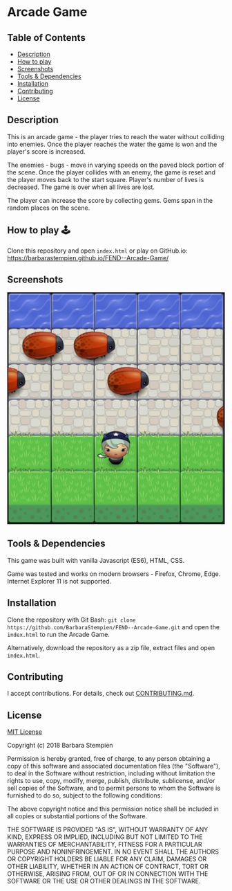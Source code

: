 # Arcade Game

## Table of Contents

* [Description](#description)
* [How to play](#howtoplay)
* [Screenshots](#screenshots)
* [Tools & Dependencies](#tools)
* [Installation](#Installation)
* [Contributing](#contributing)
* [License](#license)

## Description

This is an arcade game - the player tries to reach the water without colliding into enemies. Once the player reaches the water the game is won and the player's score is increased.

The enemies - bugs - move in varying speeds on the paved block portion of the scene. Once the player collides with an enemy, the game is reset and the player moves back to the start square. Player's number of lives is decreased. The game is over when all lives are lost. 

The player can increase the score by collecting gems. Gems span in the random places on the scene.

## How to play 🕹

Clone this repository and open `index.html` or play on GitHub.io: https://barbarastempien.github.io/FEND--Arcade-Game/

## Screenshots

![alt text](/screenshots/gameplay.jpg "Game play")

## Tools & Dependencies

This game was built with vanilla Javascript (ES6), HTML, CSS.

Game was tested and works on modern browsers - Firefox, Chrome, Edge. Internet Explorer 11 is not supported.

## Installation

Clone the repository with Git Bash: `git clone https://github.com/BarbaraStempien/FEND--Arcade-Game.git` and open the `index.html` to run the Arcade Game.

Alternatively, download the repository as a zip file, extract files and open `index.html`.

## Contributing

I accept contributions. For details, check out [CONTRIBUTING.md](CONTRIBUTING.md).

## License

[MIT License](LICENSE)

Copyright (c) 2018 Barbara Stempien

Permission is hereby granted, free of charge, to any person obtaining a copy of this software and associated documentation files (the "Software"), to deal in the Software without restriction, including without limitation the rights to use, copy, modify, merge, publish, distribute, sublicense, and/or sell copies of the Software, and to permit persons to whom the Software is furnished to do so, subject to the following conditions:

The above copyright notice and this permission notice shall be included in all copies or substantial portions of the Software.

THE SOFTWARE IS PROVIDED "AS IS", WITHOUT WARRANTY OF ANY KIND, EXPRESS OR IMPLIED, INCLUDING BUT NOT LIMITED TO THE WARRANTIES OF MERCHANTABILITY, FITNESS FOR A PARTICULAR PURPOSE AND NONINFRINGEMENT. IN NO EVENT SHALL THE AUTHORS OR COPYRIGHT HOLDERS BE LIABLE FOR ANY CLAIM, DAMAGES OR OTHER LIABILITY, WHETHER IN AN ACTION OF CONTRACT, TORT OR OTHERWISE, ARISING FROM, OUT OF OR IN CONNECTION WITH THE SOFTWARE OR THE USE OR OTHER DEALINGS IN THE SOFTWARE.